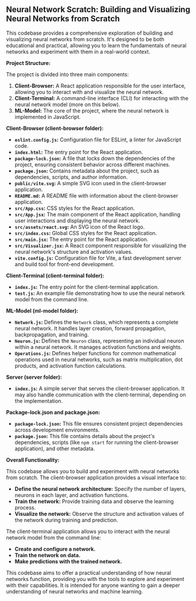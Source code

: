 ## Neural Network Scratch: Building and Visualizing Neural Networks from Scratch

This codebase provides a comprehensive exploration of building and visualizing neural networks from scratch. It's designed to be both educational and practical, allowing you to learn the fundamentals of neural networks and experiment with them in a real-world context.

**Project Structure:**

The project is divided into three main components:

1. **Client-Browser:** A React application responsible for the user interface, allowing you to interact with and visualize the neural network.
2. **Client-Terminal:** A command-line interface (CLI) for interacting with the neural network model (more on this below).
3. **ML-Model:** The core of the project, where the neural network is implemented in JavaScript.

**Client-Browser (client-browser folder):**

* **`eslint.config.js`:** Configuration file for ESLint, a linter for JavaScript code.
* **`index.html`:** The entry point for the React application.
* **`package-lock.json`:**  A file that locks down the dependencies of the project, ensuring consistent behavior across different machines.
* **`package.json`:** Contains metadata about the project, such as dependencies, scripts, and author information.
* **`public/vite.svg`:** A simple SVG icon used in the client-browser application.
* **`README.md`:** A README file with information about the client-browser application.
* **`src/App.css`:** CSS styles for the React application.
* **`src/App.jsx`:** The main component of the React application, handling user interactions and displaying the neural network.
* **`src/assets/react.svg`:** An SVG icon of the React logo.
* **`src/index.css`:** Global CSS styles for the React application.
* **`src/main.jsx`:** The entry point for the React application.
* **`src/Visualizer.jsx`:** A React component responsible for visualizing the neural network's structure and activation values.
* **`vite.config.js`:**  Configuration file for Vite, a fast development server and build tool for front-end development.

**Client-Terminal (client-terminal folder):**

* **`index.js`:** The entry point for the client-terminal application.
* **`test.js`:**  An example file demonstrating how to use the neural network model from the command line.

**ML-Model (ml-model folder):**

* **`Network.js`:** Defines the `Network` class, which represents a complete neural network. It handles layer creation, forward propagation, backpropagation, and training.
* **`Neuron.js`:** Defines the `Neuron` class, representing an individual neuron within a neural network. It manages activation functions and weights.
* **`Operations.js`:** Defines helper functions for common mathematical operations used in neural networks, such as matrix multiplication, dot products, and activation function calculations.

**Server (server folder):**

* **`index.js`:**  A simple server that serves the client-browser application. It may also handle communication with the client-terminal, depending on the implementation.

**Package-lock.json and package.json:**

* **`package-lock.json`:** This file ensures consistent project dependencies across development environments.
* **`package.json`:** This file contains details about the project's dependencies, scripts (like `npm start` for running the client-browser application), and other metadata.

**Overall Functionality:**

This codebase allows you to build and experiment with neural networks from scratch. The client-browser application provides a visual interface to:

* **Define the neural network architecture:** Specify the number of layers, neurons in each layer, and activation functions.
* **Train the network:** Provide training data and observe the learning process.
* **Visualize the network:** Observe the structure and activation values of the network during training and prediction.

The client-terminal application allows you to interact with the neural network model from the command line:

* **Create and configure a network.**
* **Train the network on data.**
* **Make predictions with the trained network.**

This codebase aims to offer a practical understanding of how neural networks function, providing you with the tools to explore and experiment with their capabilities. It is intended for anyone wanting to gain a deeper understanding of neural networks and machine learning.
